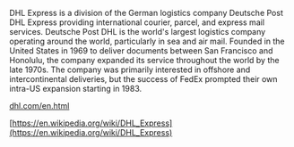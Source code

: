 DHL Express is a division of the German logistics company Deutsche Post DHL Express providing international courier, parcel, and express mail services. Deutsche Post DHL is the world's largest logistics company operating around the world, particularly in sea and air mail.Founded in the United States in 1969 to deliver documents between San Francisco and Honolulu, the company expanded its service throughout the world by the late 1970s. The company was primarily interested in offshore and intercontinental deliveries, but the success of FedEx prompted their own intra-US expansion starting in 1983.  
[dhl.com/en.html](dhl.com/en.html)  
[https://en.wikipedia.org/wiki/DHL_Express](https://en.wikipedia.org/wiki/DHL_Express)